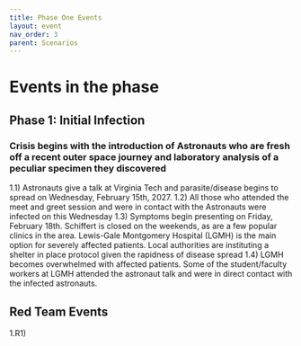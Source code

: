 ```yaml
---
title: Phase One Events
layout: event
nav_order: 3
parent: Scenarios
---
```


# Events in the phase  

## Phase 1: Initial Infection  
### Crisis begins with the introduction of Astronauts who are fresh off a recent outer space journey and laboratory analysis of a peculiar specimen they discovered

1.1) Astronauts give a talk at Virginia Tech and parasite/disease begins to spread on Wednesday, February 15th, 2027. 
1.2) All those who attended the meet and greet session and were in contact with the Astronauts were infected on this Wednesday
1.3) Symptoms begin presenting on Friday, February 18th. Schiffert is closed on the weekends, as are a few popular clinics in the area. Lewis-Gale Montgomery Hospital (LGMH) is the main option for severely affected patients. Local authorities are instituting a shelter in place protocol given the rapidness of disease spread
1.4) LGMH becomes overwhelmed with affected patients. Some of the student/faculty workers at LGMH attended the astronaut talk and were in direct contact with the infected astronauts.

## Red Team Events
1.R1)